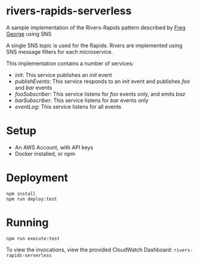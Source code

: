 # rivers-rapids-serverless

A sample implementation of the Rivers-Rapids pattern described by [Freg George](http://yowconference.com.au/slides/yow2014/George-ImplementingMicroserviceArchitectures.pdf) using SNS


A single SNS topic is used for the Rapids.
Rivers are implemented using SNS message filters for each microservice.

This implementation contains a number of services:
- *init*: This service publishes an _init_ event
- *publishEvents*: This service responds to an _init_ event and publishes _foo_ and _bar_ events
- *fooSubscriber*: This service listens for _foo_ events only, and emits _baz_
- *barSubscriber*: This service listens for _bar_ events only
- *eventLog*: This service listens for all events

# Setup

* An AWS Account, with API keys
* Docker installed, or npm

# Deployment

```
npm install
npm run deploy:test
```

# Running

`npm run execute:test`

To view the invocations, view the provided CloudWatch Dashboard: `rivers-rapids-serverless`